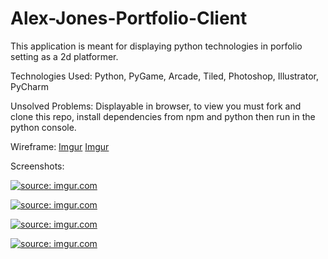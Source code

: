 # Alex-Jones-Portfolio-Client

This application is meant for displaying python technologies in porfolio setting as a 2d platformer.

Technologies Used: Python, PyGame, Arcade, Tiled, Photoshop, Illustrator, PyCharm

Unsolved Problems: Displayable in browser, to view you must fork and clone this repo, install dependencies from npm and python then run in the python console.

Wireframe: [Imgur](https://i.imgur.com/ca4QXrB.jpg)  [Imgur](https://i.imgur.com/1gAzIqG.jpg)

Screenshots: 

<a href="https://imgur.com/qyvVdMU"><img src="https://i.imgur.com/qyvVdMU.png" title="source: imgur.com" /></a>

<a href="https://imgur.com/ie4kbp2"><img src="https://i.imgur.com/ie4kbp2.png" title="source: imgur.com" /></a>

<a href="https://imgur.com/TaPFbvm"><img src="https://i.imgur.com/TaPFbvm.png" title="source: imgur.com" /></a>

<a href="https://imgur.com/McHefWV"><img src="https://i.imgur.com/McHefWV.png" title="source: imgur.com" /></a>
